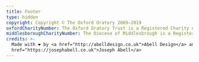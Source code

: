 ```yaml
---
title: Footer
type: hidden
copyright: Copyright © The Oxford Oratory 2009–2019
oxfordCharityNumber: The Oxford Oratory Trust is a Registered Charity number 1018455
middlesboroughCharityNumber: The Diocese of Middlesbrough is a Registered Charity number 233748
credits: >-
  Made with ❤ by <a href="http://abelldesign.co.uk">Abell Design</a> and <a
  href="https://josephabell.co.uk">Joseph Abell</a>
---
```


